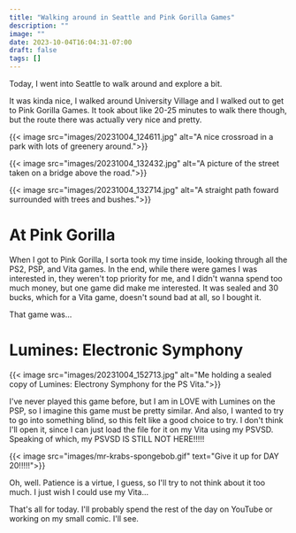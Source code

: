 ```yaml
---
title: "Walking around in Seattle and Pink Gorilla Games"
description: ""
image: ""
date: 2023-10-04T16:04:31-07:00
draft: false
tags: []
---
```


Today, I went into Seattle to walk around and explore a bit. 

It was kinda nice, I walked around University Village and I walked out to get to Pink Gorilla Games. It took about like 20-25 minutes to walk there though, but the route there was actually very nice and pretty.

{{< image src="images/20231004_124611.jpg" alt="A nice crossroad in a park with lots of greenery around.">}}

{{< image src="images/20231004_132432.jpg" alt="A picture of the street taken on a bridge above the road.">}}

{{< image src="images/20231004_132714.jpg" alt="A straight path foward surrounded with trees and bushes.">}}

# At Pink Gorilla

When I got to Pink Gorilla, I sorta took my time inside, looking through all the PS2, PSP, and Vita games. In the end, while there were games I was interested in, they weren't top priority for me, and I didn't wanna spend too much money, but one game did make me interested. It was sealed and 30 bucks, which for a Vita game, doesn't sound bad at all, so I bought it.

That game was...

# Lumines: Electronic Symphony

{{< image src="images/20231004_152713.jpg" alt="Me holding a sealed copy of Lumines: Electrony Symphony for the PS Vita.">}}

I've never played this game before, but I am in LOVE with Lumines on the PSP, so I imagine this game must be pretty similar. And also, I wanted to try to go into something blind, so this felt like a good choice to try. I don't think I'll open it, since I can just load the file for it on my Vita using my PSVSD. Speaking of which, my PSVSD IS STILL NOT HERE!!!!!

{{< image src="images/mr-krabs-spongebob.gif" text="Give it up for DAY 20!!!!!">}}

Oh, well. Patience is a virtue, I guess, so I'll try to not think about it too much. I just wish I could use my Vita...

That's all for today. I'll probably spend the rest of the day on YouTube or working on my small comic. I'll see.